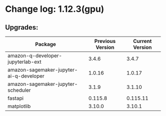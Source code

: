 # Change log: 1.12.3(gpu)

## Upgrades: 

Package | Previous Version | Current Version
---|---|---
amazon-q-developer-jupyterlab-ext|3.4.6|3.4.7
amazon-sagemaker-jupyter-ai-q-developer|1.0.16|1.0.17
amazon-sagemaker-jupyter-scheduler|3.1.9|3.1.10
fastapi|0.115.8|0.115.11
matplotlib|3.10.0|3.10.1
